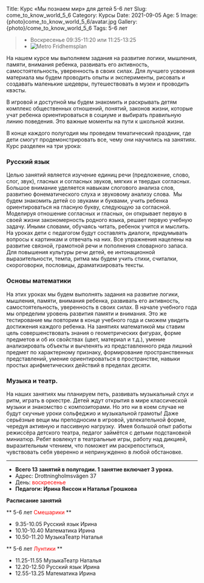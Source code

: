 Title: Курс «Мы познаем мир» для детей 5-6 лет
Slug: come_to_know_world_5_6
Category: Курсы
Date: 2021-09-05
Age: 5
Image: {photo}come_to_know_world_5_6/avatar.jpg
Gallery: {photo}/come_to_know_world_5_6
Tags: 5-6 лет

> * Воскресенье 09:35-11:20 или 11:25-13:25
> * ![Metro]({static}/images/metro.png) Fridhemsplan

На нашем курсе мы выполняем  задания на развитие логики, мышления, памяти, внимания ребенка, развивать его активность, самостоятельность, уверенность в своих силах. Для лучшего усвоения материала мы будем проводить опыты и эксперименты, рисовать и создавать маленькие шедевры, путешествовать в музеи и проводить квэсты.

В игровой и доступной мы будем знакомить и раскрывать детям комплекс общественных отношений, понятий, законов жизни, которые учат ребенка ориентироваться в социуме и выбирать правильную линию поведения. Это важные моменты на пути к школьной жизни.

В конце каждого полугодия мы проведем тематический праздник, где дети смогут продемонстрировать все, чему они научились на занятиях.
Курс разделен на три урока:

### Русский язык 

Целью занятий является изучение единиц речи (предложение, слово, слог, звук), гласных и согласных звуков, мягких и твердых согласных. Большое внимание уделяется навыкам слогового анализа слов, развитию фонематического слуха и звуковому анализу слова.  Мы будем знакомить детей со звуками и буквами, учить ребенка ориентироваться на гласную букву, следующую за согласной. Моделируя отношение согласных и гласных, он открывает первую в своей жизни закономерность родного языка, решает первую учебную задачу. Иными словами, обучаясь читать, ребенок учится и мыслить.  
На уроках дети с педагогом будут  составлять диалоги, придумывать вопросы к картинкам и отвечать на них. Все упражнения нацелены на развитие связной, грамотной речи и пополнения словарного запаса. Для повышения культуры речи детей, ее интонационной выразительности, темпа, ритма мы будем учить стихи, считалки, скороговорки, пословицы, драматизировать тексты.

### Основы математики

На этих уроках мы будем выполнять задания на развитие логики, мышления, памяти, внимания ребенка, развивать его активность, самостоятельность, уверенность в своих силах. В начале учебного года мы определим уровень развития памяти и внимания. Это же тестирование мы повторим в конце учебного года и сможем увидеть достижения каждого ребенка.
На занятиях математикой мы ставим цель совершенствовать знания о геометрических фигурах, форме предметов и об их свойствах (цвет, материал и т.д.), умение анализировать объекты и вычленять из представленного ряда лишний предмет по характерному признаку, формирование пространственных представлений, умение ориентироваться в пространстве, навыки простых арифметических действий в пределах десяти.

### Музыка и театр.

На наших занятиях мы планируем петь, развивать музыкальный слух и ритм, играть в оркестре. Детей ждут открытия в мире классической музыки и знакомство с композиторами. Но это ни в коем случае не будут скучные уроки сольфеджио и музыкальной грамоты! Даже серьёзные вещи мы преподносим в игровой, увлекательной форме, чередуя активную и пассивную нагрузку. 
Имея большой опыт работы режиссёра детского театра, педагог займётся с детьми подстановкой миниатюр. Ребят вовлекут в театральные игры, работу над дикцией, выразительным чтением, что поможет им раскрепоститься, чувствовать себя уверенно и непринужденно в любой обстановке.


---

* <strong>Всего 13 занятий в полугодии. 1 занятие включает 3 урока.</strong>
* Адрес: Drottningholmsvägen 37
* День: <span style="color: red">воскресенье</span>
* <strong>Педагоги: Ирина Янссон и Наталья Грошкова</strong>

**Расписание занятий**

** 5-6 лет <span style="color: red">Смешарики</span> **

* 9.35-10.05 Русский язык Ирина
* 10.10-10.40 Математика Ирина
* 10.50-11.20 МузыкаТеатр Наталья

** 5-6 лет <span style="color: red">Лунтики</span> **

* 11.25-11.55 МузыкаТеатр Наталья
* 12.20-12.50 Русский язык Ирина
* 12.55-13.25 Математика Ирина
